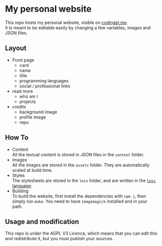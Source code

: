 # My personal website
This repo hosts my personal website, visible on [codinget.me](https://codinget.me).  
It is meant to be editable easily by changing a few variables, images and JSON files.

## Layout
- Front page
	- card
	- name
	- title
	- programming languages
	- social / professional links
- read more
	- who am I
	- projects
- credits
	- background image
	- profile image
	- repo

## How To
- Content  
  All the textual content is stored in JSON files in the `content` folder.
- Images  
  All the images are stored in the `assets` folder. They are automatically scaled at build time.
- Styles  
  The stylesheets are stored in the `less` folder, and are written in the [`less` language](http://lesscss.org).
- Building  
  To build the website, first install the dependencies with `npm i`, then simply run `make`. You need to have `imagemagick` installed and in your path.

## Usage and modification
This repo is under the AGPL V3 Licence, which means that you can edit this and redistribute it, but you must publish your sources.
